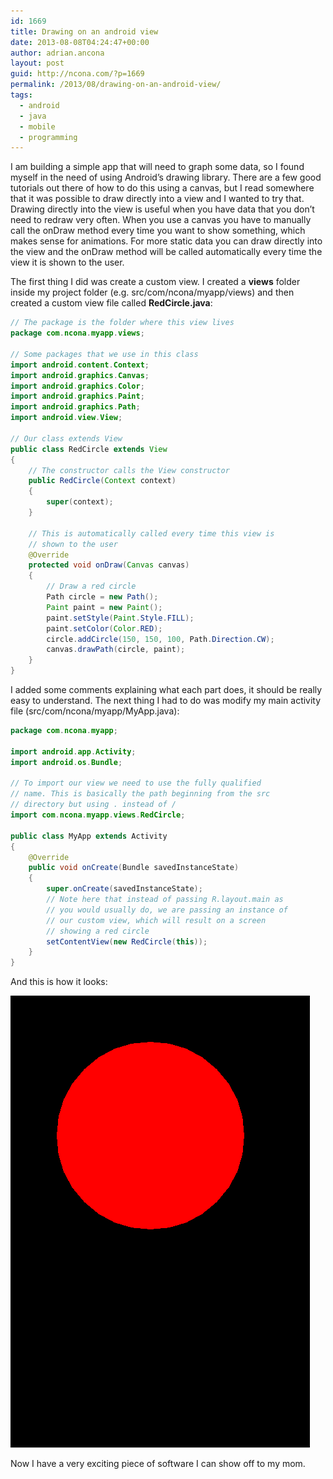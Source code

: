 ```yaml
---
id: 1669
title: Drawing on an android view
date: 2013-08-08T04:24:47+00:00
author: adrian.ancona
layout: post
guid: http://ncona.com/?p=1669
permalink: /2013/08/drawing-on-an-android-view/
tags:
  - android
  - java
  - mobile
  - programming
---
```

I am building a simple app that will need to graph some data, so I found myself in the need of using Android&#8217;s drawing library. There are a few good tutorials out there of how to do this using a canvas, but I read somewhere that it was possible to draw directly into a view and I wanted to try that. Drawing directly into the view is useful when you have data that you don&#8217;t need to redraw very often. When you use a canvas you have to manually call the onDraw method every time you want to show something, which makes sense for animations. For more static data you can draw directly into the view and the onDraw method will be called automatically every time the view it is shown to the user.

<!--more-->

The first thing I did was create a custom view. I created a **views** folder inside my project folder (e.g. src/com/ncona/myapp/views) and then created a custom view file called **RedCircle.java**:

```java
// The package is the folder where this view lives
package com.ncona.myapp.views;

// Some packages that we use in this class
import android.content.Context;
import android.graphics.Canvas;
import android.graphics.Color;
import android.graphics.Paint;
import android.graphics.Path;
import android.view.View;

// Our class extends View
public class RedCircle extends View
{
    // The constructor calls the View constructor
    public RedCircle(Context context)
    {
        super(context);
    }

    // This is automatically called every time this view is
    // shown to the user
    @Override
    protected void onDraw(Canvas canvas)
    {
        // Draw a red circle
        Path circle = new Path();
        Paint paint = new Paint();
        paint.setStyle(Paint.Style.FILL);
        paint.setColor(Color.RED);
        circle.addCircle(150, 150, 100, Path.Direction.CW);
        canvas.drawPath(circle, paint);
    }
}
```

I added some comments explaining what each part does, it should be really easy to understand. The next thing I had to do was modify my main activity file (src/com/ncona/myapp/MyApp.java):

```java
package com.ncona.myapp;

import android.app.Activity;
import android.os.Bundle;

// To import our view we need to use the fully qualified
// name. This is basically the path beginning from the src
// directory but using . instead of /
import com.ncona.myapp.views.RedCircle;

public class MyApp extends Activity
{
    @Override
    public void onCreate(Bundle savedInstanceState)
    {
        super.onCreate(savedInstanceState);
        // Note here that instead of passing R.layout.main as
        // you would usually do, we are passing an instance of
        // our custom view, which will result on a screen
        // showing a red circle
        setContentView(new RedCircle(this));
    }
}
```

And this is how it looks:

[<img src="/images/posts/red_circle.png" alt="red_circle" />](/images/posts/red_circle.png)

Now I have a very exciting piece of software I can show off to my mom.
